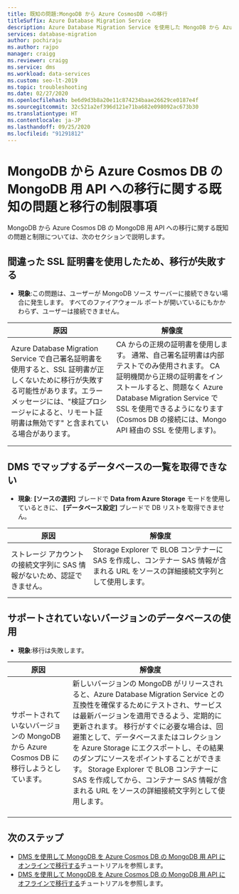 ```yaml
---
title: 既知の問題:MongoDB から Azure CosmosDB への移行
titleSuffix: Azure Database Migration Service
description: Azure Database Migration Service を使用した MongoDB から Azure Cosmos DB への移行に関する既知の問題と移行の制限事項について説明します。
services: database-migration
author: pochiraju
ms.author: rajpo
manager: craigg
ms.reviewer: craigg
ms.service: dms
ms.workload: data-services
ms.custom: seo-lt-2019
ms.topic: troubleshooting
ms.date: 02/27/2020
ms.openlocfilehash: be6d9d3b8a20e11c874234baae26629ce0187e4f
ms.sourcegitcommit: 32c521a2ef396d121e71ba682e098092ac673b30
ms.translationtype: HT
ms.contentlocale: ja-JP
ms.lasthandoff: 09/25/2020
ms.locfileid: "91291812"
---
```

# <a name="known-issuesmigration-limitations-with-migrations-from-mongodb-to-azure-cosmos-dbs-api-for-mongodb"></a>MongoDB から Azure Cosmos DB の MongoDB 用 API への移行に関する既知の問題と移行の制限事項

MongoDB から Azure Cosmos DB の MongoDB 用 API への移行に関する既知の問題と制限については、次のセクションで説明します。

## <a name="migration-fails-as-a-result-of-using-the-incorrect-ssl-cert"></a>間違った SSL 証明書を使用したため、移行が失敗する

* **現象**:この問題は、ユーザーが MongoDB ソース サーバーに接続できない場合に発生します。 すべてのファイアウォール ポートが開いているにもかかわらず、ユーザーは接続できません。

| 原因         | 解像度 |
| ------------- | ------------- |
| Azure Database Migration Service で自己署名証明書を使用すると、SSL 証明書が正しくないために移行が失敗する可能性があります。エラー メッセージには、"検証プロシージャによると、リモート証明書は無効です" と含まれている場合があります。 | CA からの正規の証明書を使用します。  通常、自己署名証明書は内部テストでのみ使用されます。 CA 証明機関から正規の証明書をインストールすると、問題なく Azure Database Migration Service で SSL を使用できるようになります (Cosmos DB の接続には、Mongo API 経由の SSL を使用します)。<br><br> |

## <a name="unable-to-get-the-list-of-databases-to-map-in-dms"></a>DMS でマップするデータベースの一覧を取得できない

* **現象**: **[ソースの選択]** ブレードで **Data from Azure Storage** モードを使用しているときに、 **[データベース設定]** ブレードで DB リストを取得できません。

| 原因         | 解像度 |
| ------------- | ------------- |
| ストレージ アカウントの接続文字列に SAS 情報がないため、認証できません。 | Storage Explorer で BLOB コンテナーに SAS を作成し、コンテナー SAS 情報が含まれる URL をソースの詳細接続文字列として使用します。<br><br> |

## <a name="using-an-unsupported-version-of-the-database"></a>サポートされていないバージョンのデータベースの使用

* **現象**:移行は失敗します。

| 原因         | 解像度 |
| ------------- | ------------- |
| サポートされていないバージョンの MongoDB から Azure Cosmos DB に移行しようとしています。 | 新しいバージョンの MongoDB がリリースされると、Azure Database Migration Service との互換性を確保するためにテストされ、サービスは最新バージョンを適用できるよう、定期的に更新されます。 移行がすぐに必要な場合は、回避策として、データベースまたはコレクションを Azure Storage にエクスポートし、その結果のダンプにソースをポイントすることができます。 Storage Explorer で BLOB コンテナーに SAS を作成してから、コンテナー SAS 情報が含まれる URL をソースの詳細接続文字列として使用します。<br><br> |

## <a name="next-steps"></a>次のステップ

* [DMS を使用して MongoDB を Azure Cosmos DB の MongoDB 用 API にオンラインで移行する](tutorial-mongodb-cosmos-db-online.md)チュートリアルを参照します。
* [DMS を使用して MongoDB を Azure Cosmos DB の MongoDB 用 API にオフラインで移行する](tutorial-mongodb-cosmos-db.md)チュートリアルを参照します。